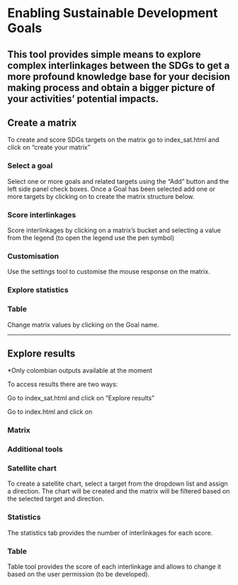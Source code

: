 # Enabling Sustainable Development Goals

This tool provides simple means to explore complex interlinkages between the SDGs to get a more profound knowledge base for your decision making process and obtain a bigger picture of your activities’ potential impacts.
-----------------------------------------------------------------------------------------------------

## Create a matrix

To create and score SDGs targets on the matrix go to index_sat.html and click on “create your matrix”

### Select a goal 
Select one or more goals and related targets using the “Add” button and the left side panel check boxes.
Once a Goal has been selected add one or more targets by clicking on  to create the matrix structure below.

### Score interlinkages
Score interlinkages by clicking on a matrix’s bucket and selecting a value from the legend (to open the legend use the pen symbol)

### Customisation
Use the settings tool to customise the mouse response on the matrix.

### Explore statistics

### Table
Change matrix values by clicking on the Goal name.



-----------------------------------------------------------------------------------------------------


## Explore results 

*Only colombian outputs available at the moment

To access results there are two ways:

Go to index_sat.html and click on “Explore results”

Go to index.html and click on 



### Matrix


### Additional tools


### Satellite chart
To create a satellite chart, select a target from the dropdown list and assign a direction.
The chart will be created and the matrix will be filtered based on the selected target and direction.

### Statistics
The statistics tab provides the number of interlinkages for each score.

### Table
Table tool provides the score of each interlinkage and allows to change it based on the user permission (to be developed).

